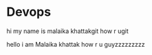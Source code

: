 # Devops
hi my name is malaika khattakgit 
how r ugit


hello
i am Malaika khattak
how r u guyzzzzzzzzz

